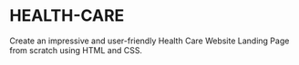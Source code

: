 # HEALTH-CARE
Create an impressive and user-friendly Health Care Website Landing Page from scratch using HTML and CSS.

